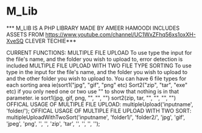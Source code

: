 # M_Lib
*** M_LIB IS A PHP LIBRARY MADE BY AMEER HAMOODI INCLUDES ASSETS FROM https://www.youtube.com/channel/UC1WxZFhq56xs1oxXH-XveSQ CLEVER TECHIE***


CURRENT FUNCTIONS:
	MULTIPLE FILE UPLOAD
		To use type the input for the file's name, and the folder you wish to upload to, error detection is included
	MULTIPLE FILE UPLOAD WITH TWO FILE TYPE SORTING
		To use type in the input for the file's name, and the folder you wish to upload to and the other folder you wish to upload to. You can have 6 file types for each sorting area ie(sort1("jpg", "gif", "png" etc)
		Sort2("zip", "tar", "exe" etc) if you only need one or two use "" to show that nothing is in that parameter. ie sort1(jpg, gif, png, "", "", "") sort2(zip, tar, "", "", "", "")
	OFFICAL USAGE OF MULTIPLE FILE UPLOAD:
		multipleUpload('inputname', 'folder/');
	OFFICAL USAGE OF MULTIPLE FILE UPLOAD WITH TWO SORT:
		multipleUploadWithTwoSort('inputname', 'folder1/', 'folder2/', 'jpg', 'gif', 'jpeg', 'png', '', '', 'zip', 'tar', '', '', '', '');
